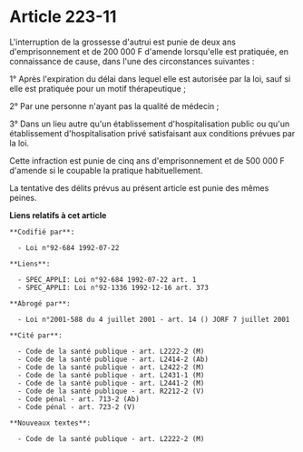 # Article 223-11

L'interruption de la grossesse d'autrui est punie de deux ans d'emprisonnement et de 200 000 F d'amende lorsqu'elle est
pratiquée, en connaissance de cause, dans l'une des circonstances suivantes :

1° Après l'expiration du délai dans lequel elle est autorisée par la loi, sauf si elle est pratiquée pour un motif
thérapeutique ;

2° Par une personne n'ayant pas la qualité de médecin ;

3° Dans un lieu autre qu'un établissement d'hospitalisation public ou qu'un établissement d'hospitalisation privé
satisfaisant aux conditions prévues par la loi.

Cette infraction est punie de cinq ans d'emprisonnement et de 500 000 F d'amende si le coupable la pratique habituellement.

La tentative des délits prévus au présent article est punie des mêmes peines.

**Liens relatifs à cet article**

	**Codifié par**:

	  - Loi n°92-684 1992-07-22

	**Liens**:

	  - SPEC_APPLI: Loi n°92-684 1992-07-22 art. 1
	  - SPEC_APPLI: Loi n°92-1336 1992-12-16 art. 373

	**Abrogé par**:

	  - Loi n°2001-588 du 4 juillet 2001 - art. 14 () JORF 7 juillet 2001

	**Cité par**:

	  - Code de la santé publique - art. L2222-2 (M)
	  - Code de la santé publique - art. L2414-2 (Ab)
	  - Code de la santé publique - art. L2422-2 (M)
	  - Code de la santé publique - art. L2431-1 (M)
	  - Code de la santé publique - art. L2441-2 (M)
	  - Code de la santé publique - art. R2212-2 (V)
	  - Code pénal - art. 713-2 (Ab)
	  - Code pénal - art. 723-2 (V)

	**Nouveaux textes**:

	  - Code de la santé publique - art. L2222-2 (M)
